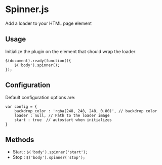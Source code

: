 Spinner.js
==========

Add a loader to your HTML page element

Usage
-----

Initialize the plugin on the element that should wrap the loader

    $(document).ready(function(){
    	$('body').spinner();
    });

Configuration
-------------

Default configuration options are:

	var config = {
	    backdrop_color : 'rgba(248, 248, 248, 0.80)', // backdrop color
	    loader : null, // Path to the loader image
	    start : true  // autostart when initializes
	}

Methods
-------

*   Start : `$('body').spinner('start');`
*   Stop  : `$('body').spinner('stop');`






